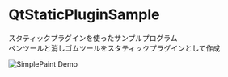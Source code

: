 # QtStaticPluginSample  
スタティックプラグインを使ったサンプルプログラム  
ペンツールと消しゴムツールをスタティックプラグインとして作成  
  
![SimplePaint Demo](./SimplePaint_Demo.gif)
